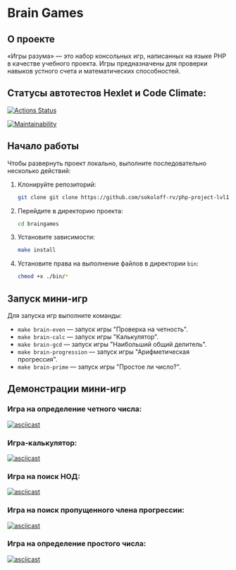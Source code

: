# Brain Games

## О проекте
&laquo;Игры разума&raquo;&nbsp;&mdash; это набор консольных игр, написанных на&nbsp;языке PHP в&nbsp;качестве учебного проекта. Игры предназначены для проверки навыков устного счета и&nbsp;математических способностей.

## Статусы автотестов Hexlet и Code Climate:
[![Actions Status](https://github.com/sokoloff-rv/php-project-lvl1/workflows/hexlet-check/badge.svg)](https://github.com/sokoloff-rv/php-project-lvl1/actions)

[![Maintainability](https://api.codeclimate.com/v1/badges/0344a74abb4a867ac0dc/maintainability)](https://codeclimate.com/github/sokoloff-rv/php-project-lvl1/maintainability)

## Начало работы

Чтобы развернуть проект локально, выполните последовательно несколько действий:

1. Клонируйте репозиторий:
    
    ```bash
    git clone git clone https://github.com/sokoloff-rv/php-project-lvl1.git braingames
    ```
    
2. Перейдите в директорию проекта:
    
    ```bash
    cd braingames
    ```
    
3. Установите зависимости:
    
    ```bash
    make install
    ```
    
4. Установите права на выполнение файлов в директории `bin`:
    
    ```bash
    chmod +x ./bin/*
    ```
    

## Запуск мини-игр

Для запуска игр выполните команды:

- `make brain-even` — запуск игры "Проверка на четность".
- `make brain-calc` — запуск игры "Калькулятор".
- `make brain-gcd` — запуск игры "Наибольший общий делитель".
- `make brain-progression` — запуск игры "Арифметическая прогрессия".
- `make brain-prime` — запуск игры "Простое ли число?".

## Демонстрации мини-игр

### Игра на определение четного числа:
[![asciicast](https://asciinema.org/a/597199.svg)](https://asciinema.org/a/597199)

### Игра-калькулятор:
[![asciicast](https://asciinema.org/a/597201.svg)](https://asciinema.org/a/597201)

### Игра на поиск НОД:
[![asciicast](https://asciinema.org/a/597206.svg)](https://asciinema.org/a/597206)

### Игра на поиск пропущенного члена прогрессии:
[![asciicast](https://asciinema.org/a/597338.svg)](https://asciinema.org/a/597338)

### Игра на определение простого числа:
[![asciicast](https://asciinema.org/a/597340.svg)](https://asciinema.org/a/597340)
